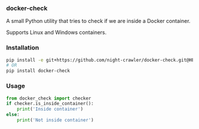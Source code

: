 ### docker-check

A small Python utility that tries to check if we are inside a Docker container.

Supports Linux and Windows containers.

### Installation
```bash
pip install -e git+https://github.com/night-crawler/docker-check.git@HEAD#egg=docker-check
# OR
pip install docker-check
```

### Usage

```python
from docker_check import checker
if checker.is_inside_container():
    print('Inside container')
else:
    print('Not inside container')
```
